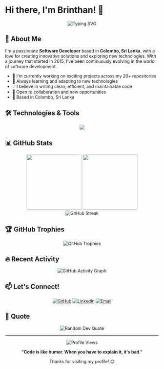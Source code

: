 # Hi there, I'm Brinthan! 👋

<div align="center">
  <img src="https://readme-typing-svg.herokuapp.com?font=Fira+Code&pause=1000&color=2F81F7&center=true&vCenter=true&width=435&lines=Software+Developer+from+Colombo;Always+learning+new+technologies;Building+solutions+one+commit+at+a+time" alt="Typing SVG" />
</div>

## 🚀 About Me

I'm a passionate **Software Developer** based in **Colombo, Sri Lanka**, with a love for creating innovative solutions and exploring new technologies. With a journey that started in 2015, I've been continuously evolving in the world of software development.

- 🔭 I'm currently working on exciting projects across my 20+ repositories
- 🌱 Always learning and adapting to new technologies
- 💡 I believe in writing clean, efficient, and maintainable code
- 🎯 Open to collaboration and new opportunities
- 📍 Based in Colombo, Sri Lanka

## 🛠️ Technologies & Tools

<div align="center">
  <img src="https://skillicons.dev/icons?i=js,python,react,nodejs,git,github,vscode,html,css" />
</div>

## 📊 GitHub Stats

<div align="center">
  <img height="180em" src="https://github-readme-stats.vercel.app/api?username=brinthans&show_icons=true&theme=tokyonight&include_all_commits=true&count_private=true"/>
  <img height="180em" src="https://github-readme-stats.vercel.app/api/top-langs/?username=brinthans&layout=compact&langs_count=8&theme=tokyonight"/>
</div>

<div align="center">
  <img src="https://github-readme-streak-stats.herokuapp.com/?user=brinthans&theme=tokyonight" alt="GitHub Streak" />
</div>

## 🏆 GitHub Trophies

<div align="center">
  <img src="https://github-profile-trophy.vercel.app/?username=brinthans&theme=tokyonight&row=1&column=7&margin-h=15&margin-w=5" alt="GitHub Trophies" />
</div>

## 🔥 Recent Activity

<div align="center">
  <img src="https://github-readme-activity-graph.vercel.app/graph?username=brinthans&theme=tokyo-night&bg_color=1a1b27&color=70a5fd&line=bf91f3&point=38bdae&area=true&hide_border=true" alt="GitHub Activity Graph" />
</div>

## 📫 Let's Connect!

<div align="center">
  
[![GitHub](https://img.shields.io/badge/GitHub-100000?style=for-the-badge&logo=github&logoColor=white)](https://github.com/brinthans)
[![LinkedIn](https://img.shields.io/badge/LinkedIn-0077B5?style=for-the-badge&logo=linkedin&logoColor=white)](https://linkedin.com/in/brinthans)
[![Email](https://img.shields.io/badge/Email-D14836?style=for-the-badge&logo=gmail&logoColor=white)](mailto:your.email@example.com)

</div>

## 💭 Quote

<div align="center">
  <img src="https://quotes-github-readme.vercel.app/api?type=horizontal&theme=tokyonight" alt="Random Dev Quote" />
</div>

---

<div align="center">
  <img src="https://komarev.com/ghpvc/?username=brinthans&color=blueviolet&style=flat-square&label=Profile+Views" alt="Profile Views" />
</div>

<div align="center">
  
**"Code is like humor. When you have to explain it, it's bad."** 

Thanks for visiting my profile! 😊

</div>
